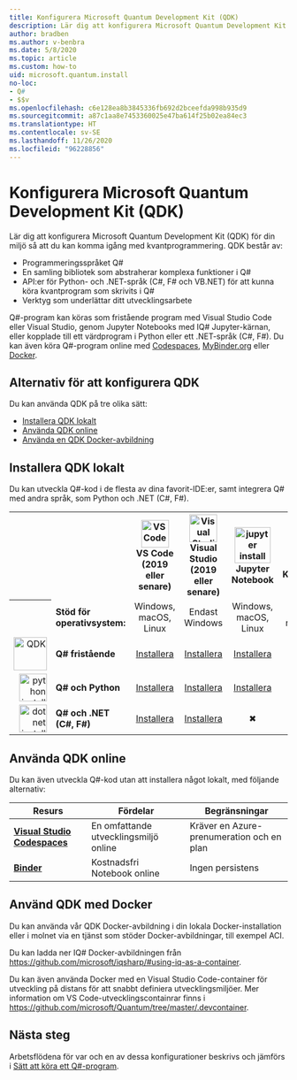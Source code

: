 ```yaml
---
title: Konfigurera Microsoft Quantum Development Kit (QDK)
description: Lär dig att konfigurera Microsoft Quantum Development Kit för olika miljöer.
author: bradben
ms.author: v-benbra
ms.date: 5/8/2020
ms.topic: article
ms.custom: how-to
uid: microsoft.quantum.install
no-loc:
- Q#
- $$v
ms.openlocfilehash: c6e128ea8b3845336fb692d2bceefda998b935d9
ms.sourcegitcommit: a87c1aa8e7453360025e47ba614f25b02ea84ec3
ms.translationtype: HT
ms.contentlocale: sv-SE
ms.lasthandoff: 11/26/2020
ms.locfileid: "96228856"
---
```

# <a name="setting-up-the-microsoft-quantum-development-kit-qdk"></a>Konfigurera Microsoft Quantum Development Kit (QDK)

Lär dig att konfigurera Microsoft Quantum Development Kit (QDK) för din miljö så att du kan komma igång med kvantprogrammering. QDK består av:

- Programmeringsspråket Q#
- En samling bibliotek som abstraherar komplexa funktioner i Q#
- API:er för Python- och .NET-språk (C#, F# och VB.NET) för att kunna köra kvantprogram som skrivits i Q#
- Verktyg som underlättar ditt utvecklingsarbete

Q#-program kan köras som fristående program med Visual Studio Code eller Visual Studio, genom Jupyter Notebooks med IQ# Jupyter-kärnan, eller kopplade till ett värdprogram i Python eller ett .NET-språk (C#, F#). Du kan även köra Q#-program online med [Codespaces](https://online.visualstudio.com/), [MyBinder.org](https://mybinder.org/) eller [Docker](#use-the-qdk-with-docker). 

## <a name="options-for-setting-up-the-qdk"></a>Alternativ för att konfigurera QDK

Du kan använda QDK på tre olika sätt:

- [Installera QDK lokalt](#install-the-qdk-locally)
- [Använda QDK online](#use-the-qdk-online)
- [Använda en QDK Docker-avbildning](#use-the-qdk-with-docker)

## <a name="install-the-qdk-locally"></a>Installera QDK lokalt

Du kan utveckla Q#-kod i de flesta av dina favorit-IDE:er, samt integrera Q# med andra språk, som Python och .NET (C#, F#).

<table>
    <tr>
        <th width=10%>&nbsp;</th>
        <th>&nbsp;</th>
        <th align="center" width=18%><img src="~/media/vs_code.png" alt="VS Code" width="50"/><br><b>VS Code<br>(2019 eller senare)</b></th>
        <th align="center" width=18%><img src="~/media/vs_studio.png" alt="Visual Studio" width="50"/><br><b>Visual Studio<br>(2019 eller senare)</b></th>
        <th align="center" width=18%><img src="~/media/jupyter-wht.png" alt="jupyter install" width="65"/><br><b>Jupyter Notebook</b></th>
        <th align="center" width=18%><img src="~/media/blank.png" alt="blank spacer" width="65"/><br><b>Kommandorad</b></th>
    </tr>
    <tr>
        <th>&nbsp;</th>
        <td align="left"><b>Stöd för operativsystem:</b></td>
        <td align="center">Windows, macOS, Linux</td>
        <td align="center">Endast Windows</td>
        <td align="center">Windows, macOS, Linux</td>
        <td align="center">Windows, macOS, Linux</td>
    </tr>
    <tr>
        <td align="right"><img src="~/media/quantum-wht.png" alt="QDK" width="60"/></td>
        <td align="left"><b>Q# fristående</b></td>
        <td align="center"><a href="xref:microsoft.quantum.install.standalone">Installera</a></td>
        <td align="center"><a href="xref:microsoft.quantum.install.standalone">Installera</a></td>
        <td align="center"><a href="xref:microsoft.quantum.install.jupyter">Installera</a></td>
        <td align="center"><a href="xref:microsoft.quantum.install.standalone">Installera</a></td>
    </tr>
    <tr>
        <td align="right"><img src="~/media/python.png" alt="python install" width="50"/></td>
        <td align="left"><b>Q# och Python</b></td>
        <td align="center"><a href="xref:microsoft.quantum.install.python">Installera</a></td>
        <td align="center"><a href="xref:microsoft.quantum.install.python">Installera</a></td>
        <td align="center"><a href="xref:microsoft.quantum.install.python">Installera</a></td>
        <td align="center"><a href="xref:microsoft.quantum.install.python">Installera</a></td>
    </tr>
    <tr>
        <td align="right"><img src="~/media/dot_net.png" alt="dotnet install" width="50"/></td>
        <td align="left"><b>Q# och .NET (C#, F#)</b></td> 
        <td align="center"><a href="xref:microsoft.quantum.install.cs">Installera</a></td>
        <td align="center"><a href="xref:microsoft.quantum.install.cs">Installera</a></td>
        <td align="center">&#10006;</td>
        <td align="center"><a href="xref:microsoft.quantum.install.cs">Installera</a></td>
   </tr>
</table>

## <a name="use-the-qdk-online"></a>Använda QDK online

Du kan även utveckla Q#-kod utan att installera något lokalt, med följande alternativ:

|Resurs|Fördelar|Begränsningar|
|---|---|---|
|[**Visual Studio Codespaces**](xref:microsoft.quantum.install.standalone)|En omfattande utvecklingsmiljö online  |Kräver en Azure-prenumeration och en plan |
|[**Binder**](xref:microsoft.quantum.install.binder) | Kostnadsfri Notebook online |Ingen persistens |

## <a name="use-the-qdk-with-docker"></a>Använd QDK med Docker

Du kan använda vår QDK Docker-avbildning i din lokala Docker-installation eller i molnet via en tjänst som stöder Docker-avbildningar, till exempel ACI.

Du kan ladda ner IQ# Docker-avbildningen från https://github.com/microsoft/iqsharp/#using-iq-as-a-container. 

Du kan även använda Docker med en Visual Studio Code-container för utveckling på distans för att snabbt definiera utvecklingsmiljöer. Mer information om VS Code-utvecklingscontainrar finns i https://github.com/microsoft/Quantum/tree/master/.devcontainer.

## <a name="next-steps"></a>Nästa steg

Arbetsflödena för var och en av dessa konfigurationer beskrivs och jämförs i [Sätt att köra ett Q#-program](xref:microsoft.quantum.guide.host-programs).
